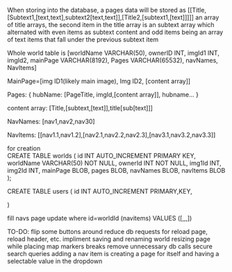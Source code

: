 When storing into the database, a pages data will be stored as [[Title,[Subtext1,[text,text],subtext2[text,text]],[Title2,[subtext1,[text]]]]]
an array of title arrays, the second item in the title array is an subtext array which alternated with even items as subtext content and odd items being an array of text items that fall under the previous subtext item

Whole world table is [worldName VARCHAR(50), ownerID INT, imgId1 INT, imgId2, mainPage VARCHAR(8192), Pages VARCHAR(65532), navNames, NavItems]

MainPage=[img ID1(likely main image), Img ID2, [content array]]

Pages:
{
hubName: [PageTitle, imgId,[content array]],
hubname...
}

content array:
[Title,[subtext,[text]],title[sub[text]]]

NavNames:
[nav1,nav2,nav30]

NavItems:
[[nav1.1,nav1.2],[nav2.1,nav2.2,nav2.3],[nav3.1,nav3.2,nav3.3]]

for creation  
 CREATE TABLE worlds (
id INT AUTO_INCREMENT PRIMARY KEY,
worldName VARCHAR(50) NOT NULL,
ownerId INT NOT NULL,
img1Id INT,
img2Id INT,
mainPage BLOB,
pages BLOB,
navNames BLOB,
navItems BLOB
);

CREATE TABLE users (
id INT AUTO_INCREMENT PRIMARY,KEY,

)

fill navs page
update where id=worldId (navitems) VALUES ([,,,])

TO-DO:
flip some buttons around
reduce db requests for reload page, reload header, etc.
impliment saving and renaming world
resizing page while placing map markers breaks
remove unnecessary db calls
secure search queries
adding a nav item is creating a page for itself and having a selectable value in the dropdown
